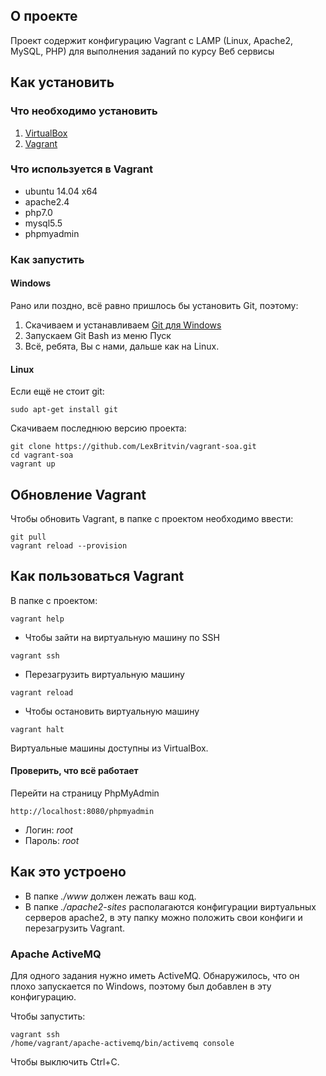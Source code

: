 ## О проекте

Проект содержит конфигурацию Vagrant с LAMP (Linux, Apache2, MySQL, PHP) для выполнения заданий по курсу Веб сервисы

## Как установить

### Что необходимо установить

1. [VirtualBox](https://www.virtualbox.org/wiki/Downloads)
2. [Vagrant](https://www.vagrantup.com/downloads.html)

### Что используется в Vagrant

* ubuntu 14.04 x64
* apache2.4
* php7.0
* mysql5.5
* phpmyadmin

### Как запустить

#### Windows

Рано или поздно, всё равно пришлось бы установить Git, поэтому:

1. Скачиваем и устанавливаем [Git для Windows](https://git-scm.com/download/win)
2. Запускаем Git Bash из меню Пуск
3. Всё, ребята, Вы с нами, дальше как на Linux.

#### Linux
Если ещё не стоит git:
```
sudo apt-get install git
```
Скачиваем последнюю версию проекта:
```
git clone https://github.com/LexBritvin/vagrant-soa.git
cd vagrant-soa
vagrant up
```

## Обновление Vagrant

Чтобы обновить Vagrant, в папке с проектом необходимо ввести:
```
git pull
vagrant reload --provision
```

## Как пользоваться Vagrant

В папке с проектом:
```
vagrant help
```
* Чтобы зайти на виртуальную машину по SSH
```
vagrant ssh
```
* Перезагрузить виртуальную машину
```
vagrant reload
```
* Чтобы остановить виртуальную машину
```
vagrant halt
```
Виртуальные машины доступны из VirtualBox.

#### Проверить, что всё работает

Перейти на страницу PhpMyAdmin
```
http://localhost:8080/phpmyadmin
```
* Логин: *root*
* Пароль: *root*

## Как это устроено

* В папке *./www* должен лежать ваш код. 
* В папке *./apache2-sites* располагаются конфигурации виртуальных серверов apache2, в эту папку можно положить свои конфиги и перезагрузить Vagrant.

### Apache ActiveMQ

Для одного задания нужно иметь ActiveMQ. 
Обнаружилось, что он плохо запускается по Windows, поэтому был добавлен в эту конфигурацию.

Чтобы запустить:
```
vagrant ssh
/home/vagrant/apache-activemq/bin/activemq console
```
Чтобы выключить Ctrl+C.

